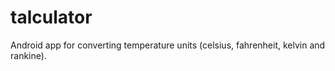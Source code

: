 # talculator
Android app for converting temperature units (celsius, fahrenheit, kelvin and rankine).
